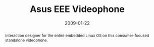 ---
eleventyExcludeFromCollections: false

permalink: "hardware/asus/index.html"
eleventyNavigation:
  key: Asus EEE Videophone
  parent: Projects

layout: article.njk
title: Asus EEE Videophone
client: Skype
partner: Asus
date: 2009-01-22
thumbnail:
 - thumbnail-asus.png
abstract: Interaction designer for the entire embedded Linux OS on this consumer-focused standalone videophone.
headline: The UI was better than the name
collaborators:
  - Jaak Parik
  - Oliver Reitalu
  - James Bowman
  - Tero Hurskainen
text:
  - Announced at CeBIT 2009 and years ahead of the video-calling home appliance
    revival with Amazon's Alexa Show and Facebook's portal, I was the sole
    interaction designer for the Asus EEE Videophone AiGuru SV-1, the original 
    entry into the hardware video calling market.
  - Focusing on a core persona of a less technically-savvy user, likely to be
    a parent or grandparent, the team and I built a ground-up embedded Linux
    interface that made the use of the prevalent hardware at the time.
  - The challenges of keeping things as simple and plug-and-play as possible 
    while masking a Linux kernel underneath were fun to address, not to mention
    how much we learned from Asus about hardware design, acoustic modelling and a 
    circuit-board level detail of the screens we designed for.
media:
  - asus-videophone.jpg
tags:
  - hardware
---